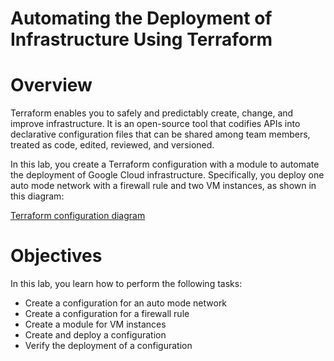 # Automating the Deployment of Infrastructure Using Terraform

# **Overview**

Terraform enables you to safely and predictably create, change, and improve infrastructure. It is an open-source tool that codifies APIs into declarative configuration files that can be shared among team members, treated as code, edited, reviewed, and versioned.

In this lab, you create a Terraform configuration with a module to automate the deployment of Google Cloud infrastructure. Specifically, you deploy one auto mode network with a firewall rule and two VM instances, as shown in this diagram:

[Terraform configuration diagram](https://cdn.qwiklabs.com/tQ3NS2xpirSs1UXVcklIYVQM7WkUc%2F8iC7ryGFPSfRs%3D)

# Objectives

In this lab, you learn how to perform the following tasks:

- Create a configuration for an auto mode network
- Create a configuration for a firewall rule
- Create a module for VM instances
- Create and deploy a configuration
- Verify the deployment of a configuration
